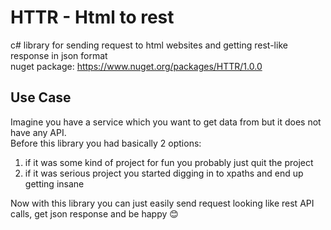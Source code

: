 ﻿# HTTR - Html to rest
c# library for sending request to html websites and getting rest-like response in json format  
nuget package: https://www.nuget.org/packages/HTTR/1.0.0

## Use Case
Imagine you have a service which you want to get data from but it does not have any API.  
Before this library you had basically 2 options:
1) if it was some kind of project for fun you probably just quit the project
2) if it was serious project you started digging in to xpaths and end up getting insane

Now with this library you can just easily send request looking like rest API calls, get json response and be happy 😊  